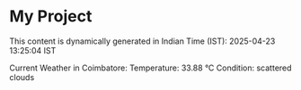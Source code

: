 # My Project

This content is dynamically generated in Indian Time (IST): 2025-04-23 13:25:04 IST


Current Weather in Coimbatore:
Temperature: 33.88 °C
Condition: scattered clouds
